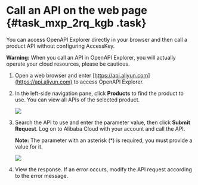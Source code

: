 # Call an API on the web page {#task_mxp_2rq_kgb .task}

You can access OpenAPI Explorer directly in your browser and then call a product API without configuring AccessKey.

**Warning:** When you call an API in OpenAPI Explorer, you will actually operate your cloud resources, please be cautious.

1.   Open a web browser and enter [https://api.aliyun.com](https://api.aliyun.com) to access OpenAPI Explorer.
2.  In the left-side navigation pane, click **Products** to find the product to use. You can view all APIs of the selected product.

    ![](http://static-aliyun-doc.oss-cn-hangzhou.aliyuncs.com/assets/img/100075/154892093337090_en-US.png)

3.  Search the API to use and enter the parameter value, then click **Submit Request**. Log on to Alibaba Cloud with your account and call the API. 

    **Note:** The parameter with an asterisk \(\*\) is required, you must provide a value for it.

    ![](http://static-aliyun-doc.oss-cn-hangzhou.aliyuncs.com/assets/img/100075/154892093337092_en-US.png)

4.  View the response. If an error occurs, modify the API request according to the error message.

